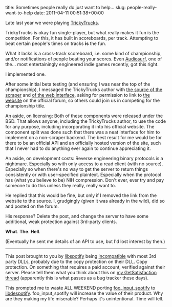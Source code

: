 title: Sometimes people really do just want to help...
slug: people-really-want-to-help
date: 2011-04-11 00:51:38+00:00

Late last year we were playing <a href="http://www.gravitysensation.com/trickytruck/">TrickyTrucks</a>.  

TrickyTrucks is okay fun single-player, but what really makes it fun is the competition.  For this, it has built in scoreboards, per track. Attempting to beat certain people's times on tracks <strong>is</strong> the fun.

What it lacks is a cross-track scoreboard, i.e. some kind of championship, and/or notifications of people beating your scores.  Even <a href="http://www.audio-surf.com/">Audiosurf</a>, one of the... most entertainingly engineered indie games recently, got this right.

I implemented one.

After some initial beta testing (and ensuring I was near the top of the championship), I messaged the TrickyTrucks author with <a href="//git.goeswhere.com/?p=tt.git;a=summary">the source of the scraper</a> and <a href="//git.goeswhere.com/?p=ttscores.git;a=summary">of the web interface</a>, asking for permission to link to <a href="//ttscores.goeswhere.com/">the website</a> on the official forum, so others could join us in competing for the championship title.

An aside, on licensing: Both of these components were released under the BSD.  That allows anyone, including the TrickyTrucks author, to use the code for any purpose, including incorporating it into his official website.  The component split was done such that there was a neat interface for him to implement on a non-scraper backend.  The best result for me would be for there to be an official API and an officially hosted version of the site, such that I never had to do anything ever again to continue appreciating it.

An aside, on development costs: Reverse engineering binary protocols is a nightmare.  Especially so with only access to a read client (with no source).  Especially so when there's no way to get the server to return things consistently or with user-specified plaintext.  Especially when the protocol has (what you believe to be) NIH compression.  Don't ever, ever try and pay someone to do this unless they really, really want to.

He replied that this would be fine, but only if I removed the link from the website to the source.  I, grudgingly (given it was already in the wild), did so and posted on the forum.

His response?  Delete the post, and change the server to have some additional, weak protection against 3rd-party clients.

<strong>What</strong>.  <strong>The</strong>.  <strong>Hell</strong>.


(Eventually he sent me details of an API to use, but I'd lost interest by then.)

<hr />

This post brought to you by <a href="http://developer.spotify.com/en/libspotify/overview/">libspotify</a> being <a href="http://getsatisfaction.com/spotify/topics/libspotify_crashes_on_loading_access_violation">incompatible</a> with most 3rd party DLLs, probably due to the copy protection on their DLL.  Copy protection.  On something that requires a paid account, verified against their server.  Please tell them what you think about this on <a href="http://getsatisfaction.com/spotify/topics/libspotify_crashes_on_loading_access_violation">my GetSatisfaction thread</a> (apparently this is what passes as a bug tracker these days).

This prompted me to waste ALL WEEKEND porting <a href="//git.goeswhere.com/?p=foo_input_spotify.git;a=summary">foo_input_spotify</a> to <a href="http://despotify.se/">libdespotify</a>.  foo_input_spotify will increase the value of their product.  Why are they making my life miserable?  Perhaps it's unintentional.  Time will tell.


